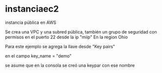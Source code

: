 # instanciaec2
instancia pública en AWS

Se crea una VPC y una subred pública, también un grupo de seguridad con permisos en el puerto 22 desde la ip "miip"
En la region Ohio

Para este ejemplo se agrega la llave desde "Key pairs"

en el campo 
key_name = "demo"

se asume que en la consola se creó una keypar con ese nombre
